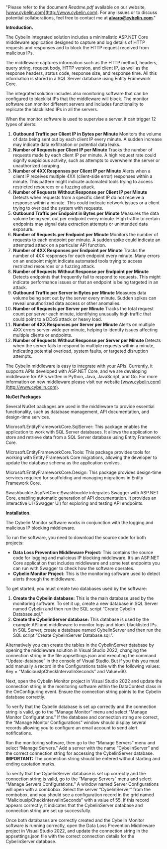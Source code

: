 "Please refer to the document *Readme.pdf* available on our website, [www.cybelin.com](http://www.cybelin.com). For any issues or to discuss potential collaborations, feel free to contact me at **alvaro@cybelin.com**."

**Introduction.**

The Cybelin integrated solution includes a minimalistic ASP.NET Core middleware application designed to capture and log details of HTTP requests and responses and to block the HTTP request received from malicious IPs. 

The middleware captures information such as the HTTP method, headers, query string, request body, HTTP version, and client IP, as well as the response headers, status code, response size, and response time. All this information is stored in a SQL Server database using Entity Framework Core.

The integrated solution includes also monitoring software that can be configured to blacklist IPs that the middleware will block. The monitor software can monitor different servers and includes functionality to replicate the blacklisted IPs in all the servers.

When the monitor software is used to supervise a server, it can trigger 12 types of alerts:

1. **Outbound Traffic per Client IP in     Bytes per Minute**
        Monitors the volume of data being sent out by each client IP every minute.     A sudden increase may indicate data exfiltration or potential data leaks.
2. **Number of Requests per Client IP     per Minute**
        Tracks the number of requests made by each client IP per minute. A high     request rate could signify suspicious activity, such as attempts to     overwhelm the server or unauthorized scraping.
3. **Number of 4XX Responses per Client     IP per Minute**
        Alerts when a client IP receives multiple 4XX (client-side error)     responses within a minute. This pattern might indicate automated tools     trying to access restricted resources or a fuzzing attack.
4. **Number of Requests Without Response     per Client IP per Minute**
        Detects when requests from a specific client IP do not receive a response     within a minute. This could indicate network issues or a client trying to     overload the system with requests.
5. **Outbound Traffic per Endpoint in     Bytes per Minute**
        Measures the data volume being sent out per endpoint every minute. High     traffic to certain endpoints may signal data extraction attempts or     unintended data exposure.
6. **Number of Requests per Endpoint per     Minute**
        Monitors the number of requests to each endpoint per minute. A sudden     spike could indicate an attempted attack on a particular API function.
7. **Number of 4XX Responses per     Endpoint per Minute**
        Tracks the number of 4XX responses for each endpoint every minute. Many     errors on an endpoint might indicate automated tools trying to access     restricted resources or a fuzzing attack.
8. **Number of Requests Without Response     per Endpoint per Minute**
        Detects endpoints that frequently fail to respond to requests. This might     indicate performance issues or that an endpoint is being targeted in an     attack.
9. **Outbound Traffic per Server in     Bytes per Minute**
        Measures data volume being sent out by the server every minute. Sudden     spikes can reveal unauthorized data access or other anomalies.
10. **Number of Requests per Server per     Minute**
         Tracks the total request count per server each minute, identifying     unusually high traffic that could point to a DDoS attack or heavy load.
11. **Number of 4XX Responses per Server     per Minute**
         Alerts on multiple 4XX errors server-wide per minute, helping to identify     issues affecting multiple clients or endpoints.
12. **Number of Requests Without Response     per Server per Minute**
         Detects when the server fails to respond to multiple requests within a     minute, indicating potential overload, system faults, or targeted     disruption attempts.

 

The Cybelin middleware is easy to integrate with your APIs. Currently, it supports APIs developed with ASP.NET Core, and we are developing middleware for APIs written in Python, Java, JavaScript, and Go. For more information on new middleware please visit our website [www.cybelin.com](http://www.cybelin.com).

 

**NuGet Packages**

Several NuGet packages are used in the middleware to provide essential functionality, such as database management, API documentation, and design-time services.

Microsoft.EntityFrameworkCore.SqlServer: This package enables the application to work with SQL Server databases. It allows the application to store and retrieve data from a SQL Server database using Entity Framework Core.

Microsoft.EntityFrameworkCore.Tools: This package provides tools for working with Entity Framework Core migrations, allowing the developer to update the database schema as the application evolves.

 Microsoft.EntityFrameworkCore.Design: This package provides design-time services required for scaffolding and managing migrations in Entity Framework Core.

 Swashbuckle.AspNetCore:Swashbuckle integrates Swagger with ASP.NET Core, enabling automatic generation of API documentation. It provides an interactive UI (Swagger UI) for exploring and testing API endpoints.

 

**Installation.**

The Cybelin Monitor software works in conjunction with the logging and malicious IP blocking middleware.

To run the software, you need to download the source code for both projects:

- **Data     Loss Prevention Middleware Project:** This contains the source code for logging     and malicious IP blocking middleware. It’s an ASP.NET Core application     that includes middleware and some test endpoints you can run with Swagger     to check how the software operates.
- **Cybelin     Monitor Project:** This is the monitoring software used to detect alerts     through the middleware.

To get started, you must create two databases used by the software:

1. **Create     the Cybelin database:** This is the main database used by the monitoring     software. To set it up, create a new database in SQL Server named Cybelin     and then run the SQL script “Create Cybelin Database.sql.”
2. **Create     the CybelinServer database:** This database is used by the example API     and middleware to monitor logs and block blacklisted IPs. In SQL Server,     create a database named CybelinServer and then run the SQL script “Create     CybelinServer Database.sql.”. 

Alternatively you can create the tables in the CybelinServer database by opening the middleware solution in Visual Studio 2022, changing the connection string in the file appsettings.json and executing the command “Update-database” in the console of Visual Studio. But if you this you must add manually a record in the Configurations table with the following values: Key = “MaliciousIpCheckIntervalInSeconds” and Value=60.

Next, open the Cybelin Monitor project in Visual Studio 2022 and update the connection string in the monitoring software within the DataContext class in the OnConfiguring event. Ensure the connection string points to the Cybelin database correctly.

To verify that the Cybelin database is set up correctly and the connection string is valid, go to the “Manage Monitor” menu and select “Manage Monitor Configurations.” If the database and connection string are correct, the “Manage Monitor Configurations” window should display several records allowing you to configure an email account to send alert notifications.

Run the monitoring software, then go to the “Manage Servers” menu and select “Manage Servers.” Add a server with the name “CybelinServer” and the correct connection string for accessing the CybelinServer database. **IMPORTANT:** The connection string should be entered without starting and ending quotation marks.

To verify that the CybelinServer database is set up correctly and the connection string is valid, go to the “Manage Servers” menu and select “Manage Servers Configurations.” A window named Server Configurations will open with a combobox. Select the server “CybelinServer” from the combobox, and you should see a configuration record in the grid named “MaliciousIpCheckIntervalInSeconds” with a value of 55. If this record appears correctly, it indicates that the CybelinServer database and connection string are set up successfully.

Once both databases are correctly created and the Cybelin Monitor software is running correctly, open the Data Loss Prevention Middleware project in Visual Studio 2022, and update the connection string in the appsettings.json file with the correct connection details for the CybelinServer database.

 

